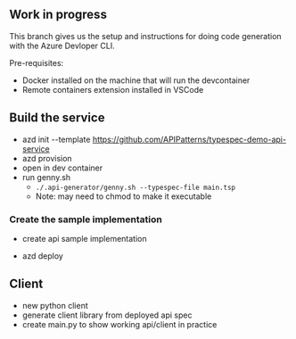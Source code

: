 ## Work in progress
This branch gives us the setup and instructions for doing code generation with the Azure Devloper CLI.

Pre-requisites:
- Docker installed on the machine that will run the devcontainer
- Remote containers extension installed in VSCode

## Build the service
- azd init --template https://github.com/APIPatterns/typespec-demo-api-service
- azd provision
- open in dev container
- run genny.sh
  - `./.api-generator/genny.sh --typespec-file main.tsp`
  - Note: may need to chmod to make it executable 

### Create the sample implementation
- create api sample implementation

- azd deploy


## Client
- new python client
- generate client library from deployed api spec
- create main.py to show working api/client in practice
